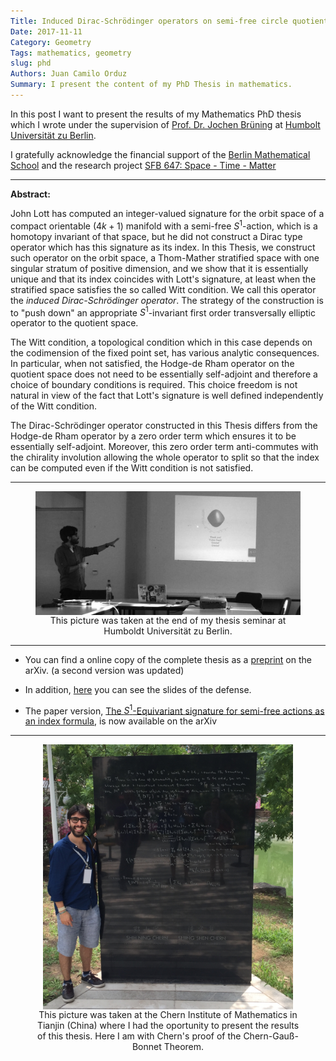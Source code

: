 ```yaml
---
Title: Induced Dirac-Schrödinger operators on semi-free circle quotients
Date: 2017-11-11
Category: Geometry
Tags: mathematics, geometry
slug: phd
Authors: Juan Camilo Orduz
Summary: I present the content of my PhD Thesis in mathematics. 
---
```


In this post I want to present the results of my Mathematics PhD thesis which I wrote under the supervision of [Prof. Dr. Jochen Brüning](https://www2.mathematik.hu-berlin.de/~bruening/) at [Humbolt Universität zu Berlin](https://www.mathematik.hu-berlin.de/de/forschung/forschungsgebiete/geometrische-analysis-und-spektraltheorie).

I gratefully acknowledge the financial support of the [Berlin Mathematical School](http://www.math-berlin.de) and the research project 
[SFB 647: Space - Time - Matter](http://www.raumzeitmaterie.de)

---

**Abstract:**

John Lott has computed an integer-valued signature for the orbit space
of a compact orientable $(4k+1)$ manifold with a semi-free $S^1$-action,
which is a homotopy invariant of that space, but he did not construct
a Dirac type operator which has this signature as its index. In this
Thesis, we construct such operator on the orbit space, a Thom-Mather
stratified space with one singular stratum of positive dimension, and
we show that it is essentially unique and that its index coincides
with Lott's signature, at least when the stratified space satisfies
the so called Witt condition. We call this operator the
*induced Dirac-Schrödinger operator*. The strategy of the construction is
to "push down" an appropriate $S^1$-invariant first order
transversally elliptic operator to the quotient space.

The Witt condition, a topological condition which in this case depends
on the codimension of the fixed point set, has various analytic
consequences.  In particular, when not satisfied, the Hodge-de Rham
operator on the quotient space does not need to be essentially
self-adjoint and therefore a choice of boundary conditions is
required. This choice freedom is not natural in view of the fact that
Lott's signature is well defined independently of the Witt condition.

The Dirac-Schrödinger operator constructed in this Thesis differs
from the Hodge-de Rham operator by a zero order term which ensures it
to be essentially self-adjoint. Moreover, this zero order term
anti-commutes with the chirality involution allowing the whole
operator to split so that the index can be computed even if the Witt
condition is not satisfied.

---

<center><figure>
	<img alt="MyImage" src="images/juan_defense.jpg" align="middle" style="width: 500px;">
	<figcaption>This picture was taken at the end of my thesis seminar at Humboldt Universität zu Berlin.</figcaption>
</figure></center>

---

- You can find a online copy of the complete thesis as a [preprint](https://arxiv.org/abs/1711.04196)
on the arXiv. (a second version was updated)

- In addition, [here]({filename}/documents/defense_orduz.pdf) you can see the slides of the defense. 

- The paper version, [The $S^1$-Equivariant signature for semi-free actions as an index formula](https://arxiv.org/abs/1802.04840), is now available on the arXiv

---

<center><figure>
	<img alt="MyImage" src="images/juan_chern.jpg" align="middle" style="width: 400px;">
	<figcaption>This picture was taken at the Chern Institute of Mathematics in Tianjin (China) where I had the oportunity to present the results of this thesis.
	Here I am with Chern's proof of the Chern-Gauß-Bonnet Theorem.</figcaption>
</figure></center>


